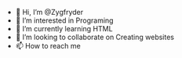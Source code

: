 - 👋 Hi, I’m @Zygfryder
- 👀 I’m interested in Programing
- 🌱 I’m currently learning HTML
- 💞️ I’m looking to collaborate on Creating websites
- 📫 How to reach me

<!---
Zygfryder/Zygfryder is a ✨ special ✨ repository because its `README.md` (this file) appears on your GitHub profile.
You can click the Preview link to take a look at your changes.
--->
